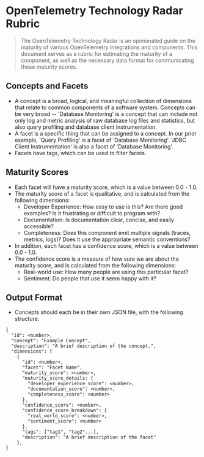 # OpenTelemetry Technology Radar Rubric

> The OpenTelemetry Technology Radar is an opinionated guide on the maturity of various OpenTelemetry integrations and components. This document serves as a rubric for estimating the maturity of a component, as well as the necessary data format for communicating those maturity scores.

## Concepts and Facets

- A concept is a broad, logical, and meaningful collection of dimensions that relate to common components of a software system. Concepts can be very broad -- 'Database Monitoring' is a concept that can include not only log and metric analysis of raw database log files and statistics, but also query profiling and database client instrumentation.
- A facet is a specific thing that can be assigned to a concept. In our prior example, 'Query Profiling' is a facet of 'Database Monitoring'. 'JDBC Client Instrumentation' is also a facet of 'Database Monitoring'.
- Facets have tags, which can be used to filter facets.

## Maturity Scores

- Each facet will have a maturity score, which is a value between 0.0 - 1.0.
- The maturity score of a facet is qualitative, and is calculated from the following dimensions:
  - Developer Experience: How easy to use is this? Are there good examples? Is it frustrating or difficult to program with?
  - Documentation: Is documentation clear, concise, and easily accessible?
  - Completeness: Does this component emit multiple signals (traces, metrics, logs)? Does it use the appropriate semantic conventions?
- In addition, each facet has a confidence score, which is a value between 0.0 - 1.0.
- The confidence score is a measure of how sure we are about the maturity score, and is calculated from the following dimensions:
  - Real-world use: How many people are using this particular facet?
  - Sentiment: Do people that use it seem happy with it?

## Output Format

- Concepts should each be in their own JSON file, with the following structure:

```
{
  "id": <number>,
  "concept": "Example Concept",
  "description": "A brief description of the concept.",
  "dimensions": [
    {
      "id": <number>,
      "facet": "Facet Name",
      "maturity_score": <number>,
      "maturity_score_details: {
        "developer_experience_score": <number>,
        "documentation_score": <number>,
        "completeness_score": <number>
      },
      "confidence_score": <number>,
      "confidence_score_breakdown": {
        "real_world_score": <number>,
        "sentiment_score": <number>
      },
      "tags": ["tag1", "tag2"...],
      "description": "A brief description of the facet"
    },
}
```

